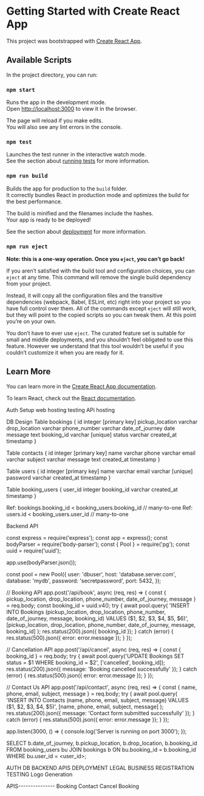 # Getting Started with Create React App

This project was bootstrapped with [Create React App](https://github.com/facebook/create-react-app).

## Available Scripts

In the project directory, you can run:

### `npm start`

Runs the app in the development mode.\
Open [http://localhost:3000](http://localhost:3000) to view it in the browser.

The page will reload if you make edits.\
You will also see any lint errors in the console.

### `npm test`

Launches the test runner in the interactive watch mode.\
See the section about [running tests](https://facebook.github.io/create-react-app/docs/running-tests) for more information.

### `npm run build`

Builds the app for production to the `build` folder.\
It correctly bundles React in production mode and optimizes the build for the best performance.

The build is minified and the filenames include the hashes.\
Your app is ready to be deployed!

See the section about [deployment](https://facebook.github.io/create-react-app/docs/deployment) for more information.

### `npm run eject`

**Note: this is a one-way operation. Once you `eject`, you can’t go back!**

If you aren’t satisfied with the build tool and configuration choices, you can `eject` at any time. This command will remove the single build dependency from your project.

Instead, it will copy all the configuration files and the transitive dependencies (webpack, Babel, ESLint, etc) right into your project so you have full control over them. All of the commands except `eject` will still work, but they will point to the copied scripts so you can tweak them. At this point you’re on your own.

You don’t have to ever use `eject`. The curated feature set is suitable for small and middle deployments, and you shouldn’t feel obligated to use this feature. However we understand that this tool wouldn’t be useful if you couldn’t customize it when you are ready for it.

## Learn More

You can learn more in the [Create React App documentation](https://facebook.github.io/create-react-app/docs/getting-started).

To learn React, check out the [React documentation](https://reactjs.org/).



<!-- Mission & Vision - [20 MIN] -->
<!-- Cancel Booking - [20 MIN]  -->
<!-- FAQs - [30 MIN] -->
<!-- Terms & Conditions - [20 MIN] -->

<!-- SIGN up and sign in -->
<!-- Price page -->

<!-- Driver Policy -->
<!-- Privacy Policy --> 
Auth Setup
web hosting
testing
APi hosting

DB Design
Table bookings {
  id integer [primary key]
  pickup_location varchar
  drop_location varchar
  phone_number varchar
  date_of_journey date
  message text
  booking_id varchar [unique]
  status varchar
  created_at timestamp
}

Table contacts {
  id integer [primary key]
  name varchar
  phone varchar
  email varchar
  subject varchar
  message text
  created_at timestamp
}

Table users {
  id integer [primary key]
  name varchar
  email varchar [unique]
  password varchar
  created_at timestamp
}

Table booking_users {
  user_id integer
  booking_id varchar
  created_at timestamp
}

Ref: bookings.booking_id < booking_users.booking_id // many-to-one
Ref: users.id < booking_users.user_id // many-to-one





Backend API


const express = require('express');
const app = express();
const bodyParser = require('body-parser');
const { Pool } = require('pg');
const uuid = require('uuid');

app.use(bodyParser.json());

const pool = new Pool({
  user: 'dbuser',
  host: 'database.server.com',
  database: 'mydb',
  password: 'secretpassword',
  port: 5432,
});

// Booking API
app.post('/api/book', async (req, res) => {
  const { pickup_location, drop_location, phone_number, date_of_journey, message } = req.body;
  const booking_id = uuid.v4();
  try {
    await pool.query(
      'INSERT INTO Bookings (pickup_location, drop_location, phone_number, date_of_journey, message, booking_id) VALUES ($1, $2, $3, $4, $5, $6)',
      [pickup_location, drop_location, phone_number, date_of_journey, message, booking_id]
    );
    res.status(200).json({ booking_id });
  } catch (error) {
    res.status(500).json({ error: error.message });
  }
});

// Cancellation API
app.post('/api/cancel', async (req, res) => {
  const { booking_id } = req.body;
  try {
    await pool.query('UPDATE Bookings SET status = $1 WHERE booking_id = $2', ['cancelled', booking_id]);
    res.status(200).json({ message: 'Booking cancelled successfully' });
  } catch (error) {
    res.status(500).json({ error: error.message });
  }
});

// Contact Us API
app.post('/api/contact', async (req, res) => {
  const { name, phone, email, subject, message } = req.body;
  try {
    await pool.query(
      'INSERT INTO Contacts (name, phone, email, subject, message) VALUES ($1, $2, $3, $4, $5)',
      [name, phone, email, subject, message]
    );
    res.status(200).json({ message: 'Contact form submitted successfully' });
  } catch (error) {
    res.status(500).json({ error: error.message });
  }
});

app.listen(3000, () => {
  console.log('Server is running on port 3000');
});




SELECT 
  b.date_of_journey, 
  b.pickup_location, 
  b.drop_location, 
  b.booking_id
FROM 
  booking_users bu
JOIN 
  bookings b ON bu.booking_id = b.booking_id
WHERE 
  bu.user_id = <user_id>;




  AUTH 
  DB
  BACKEND APIS
  DEPLOYMENT
  LEGAL
  BUSINESS REGISTRATION
  TESTING
  Logo Generation


  APIS---------------
  Booking
  Contact
  Cancel Booking
  